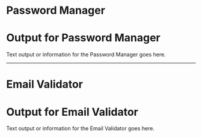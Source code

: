 # Password Manager

# Output for Password Manager
Text output or information for the Password Manager goes here.

---

# Email Validator

# Output for Email Validator
Text output or information for the Email Validator goes here.
